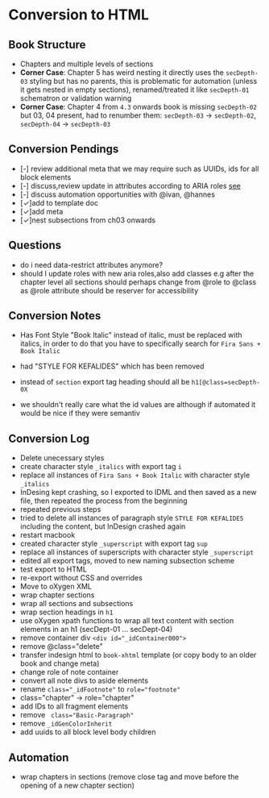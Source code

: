 # Conversion to HTML

##  Book Structure
- Chapters and multiple levels of sections
- __Corner Case__: Chapter 5 has weird nesting it directly uses the `secDepth-03` styling but has no parents, this is problematic for automation (unless it gets nested in empty sections), renamed/treated it like `secDepth-01` schematron or validation warning
- __Corner Case__: Chapter 4 from `4.3` onwards book is missing `secDepth-02` but 03, 04 present, had to renumber them:  `secDepth-03` →  `secDepth-02`, `secDepth-04` →  `secDepth-03`

## Conversion Pendings
- [-] review additional meta that we may require such as UUIDs, ids for all block elements
- [-] discuss,review update in attributes according to ARIA roles [see](https://www.accessiblepublishing.ca/epub-semantic-aria-roles/)
- [-] discuss automation opportunities with @ivan, @hannes
- [✓]add to template doc
- [✓]add meta
- [✓]nest subsections from ch03 onwards



## Questions 

- do i need data-restrict attributes anymore?
- should I update roles with new aria roles,also add classes e.g after the chapter level all sections should perhaps change from @role to @class as @role attribute should be reserver for accessibility





## Conversion Notes        
- Has Font Style "Book Italic" instead of italic, must be replaced with italics, in order to do that you have to specifically search for `Fira Sans + Book Italic`


- had "STYLE FOR KEFALIDES" which has been removed
- instead of `section` export tag heading should all be `h1[@class=secDepth-0X`
- we shouldn't really care what the id values are although if automated it would be nice if they were semantiv

## Conversion Log

- Delete unecessary styles
- create character style `_italics` with export tag `i`
- replace all instances of `Fira Sans + Book Italic` with character style `_italics`
- InDesing kept crashing, so I exported to IDML and then saved as a new file, then repeated the process from the beginning
- repeated previous steps
- tried to delete all instances of paragraph style `STYLE FOR KEFALIDES` including the content, but InDesign crashed again
- restart macbook
- created character style `_superscript` with export tag `sup`
- replace all instances of superscripts with character style `_superscript`
- edited all export tags, moved to new naming subsection scheme
- test export to HTML
- re-export without CSS and overrides
- Move to oXygen XML
- wrap chapter sections
- wrap all sections and subsections
- wrap section headings in `h1`
- use oXygen xpath functions to wrap all text content with section elements in an h1 (secDept-01 … secDept-04)
- remove container div `<div id="_idContainer000">`
- remove @class="delete"
- transfer indesign html to `book-xhtml` template (or copy body to an older book and change meta)
- change role of note container
- convert all note divs to aside elements
- rename `class="_idFootnote"` to `role="footnote"` 
- class="chapter" → role="chapter"
- add IDs to all fragment elements
- remove ` class="Basic-Paragraph"`
- remove  `_idGenColorInherit`
- add uuids to all block level body children


## Automation

- wrap chapters in sections (remove close tag and move before the opening of a new chapter section)
